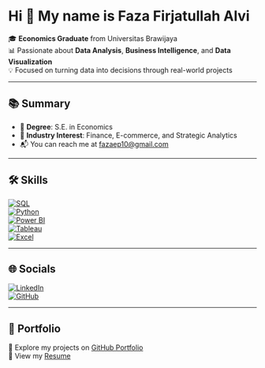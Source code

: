 # Hi 👋 My name is Faza Firjatullah Alvi

🎓 **Economics Graduate** from Universitas Brawijaya  
📊 Passionate about **Data Analysis**, **Business Intelligence**, and **Data Visualization**  
💡 Focused on turning data into decisions through real-world projects

---

## 📚 Summary

- 📘 **Degree**: S.E. in Economics  
- 💼 **Industry Interest**: Finance, E-commerce, and Strategic Analytics  
- 📬 You can reach me at [fazaep10@gmail.com](mailto:fazaep10@gmail.com)

---

## 🛠️ Skills

[![SQL](https://img.shields.io/badge/-SQL-4479A1?style=flat-square&logo=MySQL&logoColor=white)](https://en.wikipedia.org/wiki/SQL)  
[![Python](https://img.shields.io/badge/-Python-3776AB?style=flat-square&logo=Python&logoColor=white)](https://www.python.org/doc/)  
[![Power BI](https://img.shields.io/badge/-Power%20BI-F2C811?style=flat-square&logo=Power-BI&logoColor=black)](https://learn.microsoft.com/en-us/power-bi/fundamentals/power-bi-overview)  
[![Tableau](https://img.shields.io/badge/-Tableau-E97627?style=flat-square&logo=Tableau&logoColor=white)](https://www.tableau.com/learn/articles/what-is-tableau)  
[![Excel](https://img.shields.io/badge/-Excel-217346?style=flat-square&logo=Microsoft-Excel&logoColor=white)](https://support.microsoft.com/en-us/excel)

---

## 🌐 Socials

[![LinkedIn](https://img.shields.io/badge/-LinkedIn-blue?style=flat-square&logo=linkedin&logoColor=white)](https://linkedin.com/in/fazafirjatullah)  
[![GitHub](https://img.shields.io/badge/-GitHub-181717?style=flat-square&logo=github&logoColor=white)](https://github.com/fazafirjatullah)

---

## 🔗 Portfolio

📁 Explore my projects on [GitHub Portfolio](https://github.com/fazafirjatullah)  
📄 View my [Resume]([https://docs.google.com/document/d/your-resume-link/edit](https://docs.google.com/document/d/1eiXq8JWVDEh8Z8hP5HMLw7he3ozlA2WRWQj3SKNup78/edit?tab=t.0))

